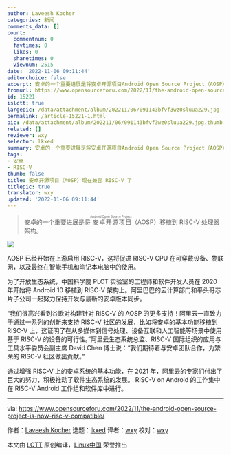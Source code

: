 ```yaml
---
author: Laveesh Kocher
categories: 新闻
comments_data: []
count:
  commentnum: 0
  favtimes: 0
  likes: 0
  sharetimes: 0
  viewnum: 2515
date: '2022-11-06 09:11:44'
editorchoice: false
excerpt: 安卓的一个重要进展是将安卓开源项目Android Open Source Project（AOSP）移植到 RISC-V 处理器架构。
fromurl: https://www.opensourceforu.com/2022/11/the-android-open-source-project-is-now-risc-v-compatible/
id: 15221
islctt: true
largepic: /data/attachment/album/202211/06/091143bfvf3wz0sluua229.jpg
permalink: /article-15221-1.html
pic: /data/attachment/album/202211/06/091143bfvf3wz0sluua229.jpg.thumb.jpg
related: []
reviewer: wxy
selector: lkxed
summary: 安卓的一个重要进展是将安卓开源项目Android Open Source Project（AOSP）移植到 RISC-V 处理器架构。
tags:
- 安卓
- RISC-V
thumb: false
title: 安卓开源项目（AOSP）现在兼容 RISC-V 了
titlepic: true
translator: wxy
updated: '2022-11-06 09:11:44'
---
```



> 
> 安卓的一个重要进展是将<ruby> 安卓开源项目 <rt>  Android Open Source Project </rt></ruby>（AOSP）移植到 RISC-V 处理器架构。
> 
> 
> 


![](/data/attachment/album/202211/06/091143bfvf3wz0sluua229.jpg)


AOSP 已经开始在上游启用 RISC-V，这将促进 RISC-V CPU 在可穿戴设备、物联网，以及最终在智能手机和笔记本电脑中的使用。


为了开放生态系统，中国科学院 PLCT 实验室的工程师和软件开发人员在 2020 年开始将 Android 10 移植到 RISC-V 架构上。阿里巴巴的云计算部门和平头哥芯片子公司一起努力保持开发与最新的安卓版本同步。


“我们很高兴看到谷歌对构建针对 RISC-V 的 AOSP 的更多支持！阿里云一直致力于通过一系列的创新来支持 RISC-V 社区的发展，比如将安卓的基本功能移植到 RISC-V 上，这证明了在从多媒体到信号处理、设备互联和人工智能等场景中使用基于 RISC-V 的设备的可行性。”阿里云生态系统总监、RISC-V 国际组织的应用与工具水平委员会副主席 David Chen 博士说：“我们期待着与安卓团队合作，为繁荣的 RISC-V 社区做出贡献。”


通过增强 RISC-V 上的安卓系统的基本功能，在 2021 年，阿里云的专家们付出了巨大的努力，积极推动了软件生态系统的发展。 RISC-V on Android 的工作集中在 RISC-V Android 工作组和软件库中进行。




---


via: <https://www.opensourceforu.com/2022/11/the-android-open-source-project-is-now-risc-v-compatible/>


作者：[Laveesh Kocher](https://www.opensourceforu.com/author/laveesh-kocher/) 选题：[lkxed](https://github.com/lkxed) 译者：[wxy](https://github.com/wxy) 校对：[wxy](https://github.com/wxy)


本文由 [LCTT](https://github.com/LCTT/TranslateProject) 原创编译，[Linux中国](https://linux.cn/) 荣誉推出